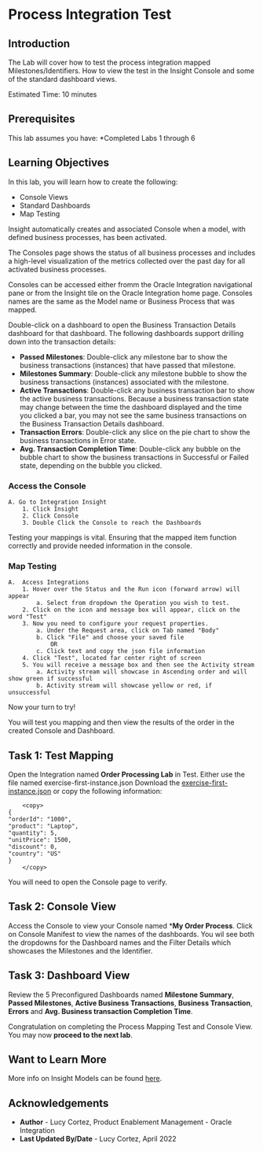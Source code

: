 # Process Integration Test

## Introduction

The Lab will cover how to test the process integration mapped Milestones/Identifiers. How to view the test in the Insight Console and some of the standard dashboard views.

Estimated Time: 10 minutes

## Prerequisites

This lab assumes you have:
    *Completed Labs 1 through 6

## Learning Objectives

In this lab, you will learn how to create the following:
- Console Views
- Standard Dashboards
- Map Testing

Insight automatically creates and associated Console when a model, with defined business processes, has been activated.

The Consoles page shows the status of all business processes and includes a high-level visualization of the metrics collected over the past day for all activated business processes.

Consoles can be accessed either fromm the Oracle Integration navigational pane or from the Insight tile on the Oracle Integration home page. Consoles names are the same as the Model name or Business Process that was mapped.

Double-click on a dashboard to open the Business Transaction Details dashboard for that dashboard. The following dashboards support drilling down into the transaction details:
* **Passed Milestones**: Double-click any milestone bar to show the business transactions (instances) that have passed that milestone.
* **Milestones Summary**: Double-click any milestone bubble to show the business transactions (instances) associated with the milestone.
* **Active Transactions**: Double-click any business transaction bar to show the active business transactions. Because a business transaction state may change between the time the dashboard displayed and the time you clicked a bar, you may not see the same business transactions on the Business Transaction Details dashboard.
* **Transaction Errors**: Double-click any slice on the pie chart to show the business transactions in Error state.
* **Avg. Transaction Completion Time**: Double-click any bubble on the bubble chart to show the business transactions in Successful or Failed state, depending on the bubble you clicked.
### Access the Console
    A. Go to Integration Insight    
        1. Click Insight
        2. Click Console
        3. Double Click the Console to reach the Dashboards
Testing your mappings is vital. Ensuring that the mapped item function correctly and provide needed information in the console.  

### Map Testing
    A.  Access Integrations  
        1. Hover over the Status and the Run icon (forward arrow) will appear
            a. Select from dropdown the Operation you wish to test. 
        2. Click on the icon and message box will appear, click on the word "Test"
        3. Now you need to configure your request properties.
            a. Under the Request area, click on Tab named "Body" 
            b. Click "File" and choose your saved file 
                OR 
            c. Click text and copy the json file information
        4. Click "Test", located far center right of screen
        5. You will receive a message box and then see the Activity stream 
            a. Activity stream will showcase in Ascending order and will show green if successful
            b. Activity stream will showcase yellow or red, if unsuccessful

Now your turn to try!

 You will test you mapping and then view the results of the order in the created Console and Dashboard. 

## Task 1: Test Mapping

Open the Integration named **Order Processing Lab** in Test. Either use the file named exercise-first-instance.json 
Download the [exercise-first-instance.json](files/exercise-first-instance.json?download=1) or copy the following information:

```
    <copy>
{  
"orderId": "1000",  
"product": "Laptop", 
"quantity": 5, 
"unitPrice": 1500,  
"discount": 0,  
"country": "US"  
} 
    </copy>
```

You will need to open the Console page to verify.

## Task 2: Console View

Access the Console to view your Console named ***My Order Process**. Click on Console Manifest to view the names of the dashboards. You wil see both the dropdowns for the Dashboard names and the Filter Details which showcases the Milestones and the Identifier.
    
## Task 3: Dashboard View

Review the 5 Preconfigured Dashboards named **Milestone Summary**, **Passed Milestones**, **Active Business Transactions**, **Business Transaction**, **Errors** and **Avg. Business transaction Completion Time**.

Congratulation on completing the Process Mapping Test and Console View.
You may now **proceed to the next lab**.

## Want to Learn More

More info on Insight Models can be found [here](https://docs.oracle.com/en/cloud/paas/integration-cloud/user-int-insight-oci/work-models-integration-insight.html).

## Acknowledgements

* **Author** - Lucy Cortez, Product Enablement Management - Oracle Integration
* **Last Updated By/Date** - Lucy Cortez, April 2022